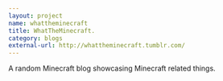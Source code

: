 ```yaml
---
layout: project
name: whattheminecraft
title: WhatTheMinecraft.
category: blogs
external-url: http://whattheminecraft.tumblr.com/
---
```


A random Minecraft blog showcasing Minecraft related things.
